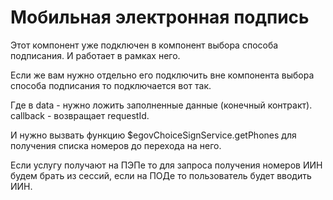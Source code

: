 # Мобильная электронная подпись

Этот компонент уже подключен в компонент выбора способа подписания. И работает в рамках него.

Если же вам нужно отдельно его подключить вне компонента выбора способа подписания то подключается
<egov-m-eds data="data" callback="$egovChoiceSignService.msignCb"></egov-m-eds> вот так.

Где в data - нужно ложить заполненные данные (конечный контракт).
callback - возвращает requestId.

И нужно вызвать функцию $egovChoiceSignService.getPhones для получения списка номеров до перехода на него.

Если услугу получают на ПЭПе то для запроса получения номеров ИИН будем брать из сессий, если на ПОДе то пользователь будет вводить ИИН.
